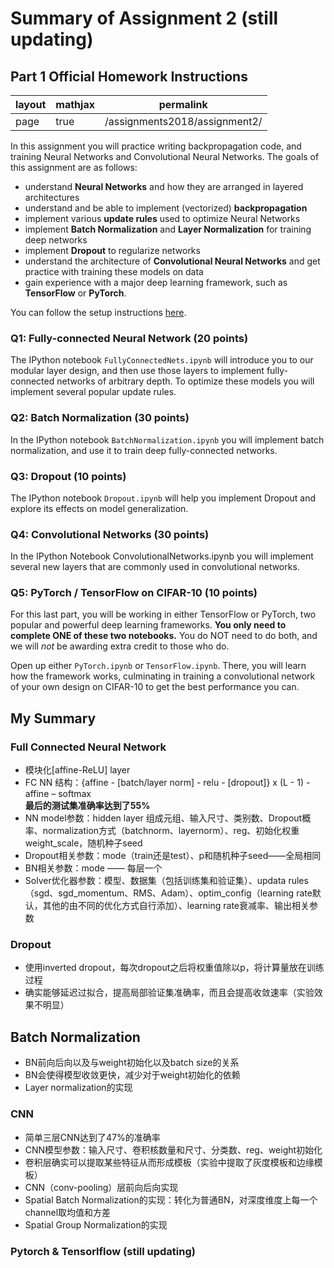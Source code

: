 # Summary of Assignment 2 (still updating)
## Part 1 Official Homework Instructions
|layout|mathjax|permalink|
| - | - | - |
|page|true|/assignments2018/assignment2/|

In this assignment you will practice writing backpropagation code, and training
Neural Networks and Convolutional Neural Networks. The goals of this assignment
are as follows:


- understand **Neural Networks** and how they are arranged in layered
  architectures
- understand and be able to implement (vectorized) **backpropagation**
- implement various **update rules** used to optimize Neural Networks
- implement **Batch Normalization** and **Layer Normalization** for training deep networks
- implement **Dropout** to regularize networks
- understand the architecture of **Convolutional Neural Networks** and
  get practice with training these models on data
- gain experience with a major deep learning framework, such as **TensorFlow** or **PyTorch**.

You can follow the setup instructions [here](http://cs231n.github.io/setup-instructions/).

### Q1: Fully-connected Neural Network (20 points)
The IPython notebook `FullyConnectedNets.ipynb` will introduce you to our
modular layer design, and then use those layers to implement fully-connected
networks of arbitrary depth. To optimize these models you will implement several
popular update rules.

### Q2: Batch Normalization (30 points)
In the IPython notebook `BatchNormalization.ipynb` you will implement batch
normalization, and use it to train deep fully-connected networks.

### Q3: Dropout (10 points)
The IPython notebook `Dropout.ipynb` will help you implement Dropout and explore
its effects on model generalization.

### Q4: Convolutional Networks (30 points)
In the IPython Notebook ConvolutionalNetworks.ipynb you will implement several new layers that are commonly used in convolutional networks.

### Q5: PyTorch / TensorFlow on CIFAR-10 (10 points)
For this last part, you will be working in either TensorFlow or PyTorch, two popular and powerful deep learning frameworks. **You only need to complete ONE of these two notebooks.** You do NOT need to do both, and we will _not_ be awarding extra credit to those who do. 

Open up either `PyTorch.ipynb` or `TensorFlow.ipynb`. There, you will learn how the framework works, culminating in training a  convolutional network of your own design on CIFAR-10 to get the best performance you can.

## My Summary
### Full Connected Neural Network
- 模块化[affine-ReLU] layer
- FC NN 结构：{affine - [batch/layer norm] - relu - [dropout]} x (L - 1) - affine – softmax <br> **最后的测试集准确率达到了55%**
- NN model参数：hidden layer 组成元组、输入尺寸、类别数、Dropout概率、normalization方式（batchnorm、layernorm）、reg、初始化权重weight_scale，随机种子seed
- Dropout相关参数：mode（train还是test）、p和随机种子seed——全局相同
- BN相关参数：mode —— 每层一个
- Solver优化器参数：模型、数据集（包括训练集和验证集）、updata rules（sgd、sgd_momentum、RMS、Adam）、optim_config（learning rate默认，其他的由不同的优化方式自行添加）、learning rate衰减率、输出相关参数

### Dropout
- 使用inverted dropout，每次dropout之后将权重值除以p，将计算量放在训练过程
- 确实能够延迟过拟合，提高局部验证集准确率，而且会提高收敛速率（实验效果不明显）

## Batch Normalization
- BN前向后向以及与weight初始化以及batch size的关系
- BN会使得模型收敛更快，减少对于weight初始化的依赖
- Layer normalization的实现

### CNN
- 简单三层CNN达到了47%的准确率
- CNN模型参数：输入尺寸、卷积核数量和尺寸、分类数、reg、weight初始化
- 卷积层确实可以提取某些特征从而形成模板（实验中提取了灰度模板和边缘模板）
- CNN（conv-pooling）层前向后向实现
- Spatial Batch Normalization的实现：转化为普通BN，对深度维度上每一个channel取均值和方差
- Spatial Group Normalization的实现

### Pytorch & Tensorlflow (still updating)


